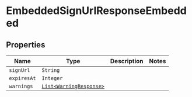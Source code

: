 

# EmbeddedSignUrlResponseEmbedded



## Properties

Name | Type | Description | Notes
------------ | ------------- | ------------- | -------------
| `signUrl` | ```String``` |    |  |
| `expiresAt` | ```Integer``` |    |  |
| `warnings` | [```List<WarningResponse>```](WarningResponse.md) |    |  |



